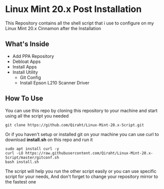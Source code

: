# Linux Mint 20.x Post Installation  

This Repository contains all the shell script that i use to configure on my Linux Mint 20.x Cinnamon after the Installation

## What's Inside
* Add PPA Repository
* Debloat Apps
* Install Apps
* Install Utility
    - Git Config
    - Install Epson L210 Scanner Driver

## How To Use
You can use this repo by cloning this repository to your machine and start using all the script you needed
    
    git clone https://github.com/Qiraht/Linux-Mint-20.x-Script.git

Or if you haven't setup or installed git on your machine you can use curl to download **install.sh** on this repo and run it
    
    sudo apt install curl -y
    curl -LO https://raw.githubusercontent.com/Qiraht/Linux-Mint-20.x-Script/master/gitconf.sh
    bash install.sh

The script will help you run the other script easily or you can use specific script for your needs, And don't forget to change your repository mirror to the fastest one